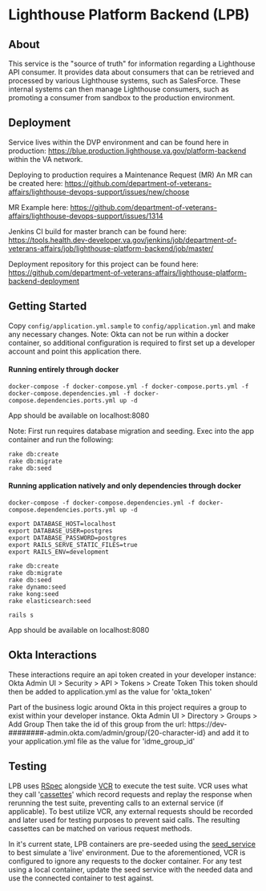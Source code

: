 # Lighthouse Platform Backend (LPB)

## About

This service is the "source of truth" for information regarding a Lighthouse API consumer.
It provides data about consumers that can be retrieved and processed by various Lighthouse systems, such as SalesForce.
These internal systems can then manage Lighthouse consumers, such as promoting a consumer from sandbox to the production environment.

## Deployment

Service lives within the DVP environment and can be found here in production: https://blue.production.lighthouse.va.gov/platform-backend
within the VA network.

Deploying to production requires a Maintenance Request (MR)
An MR can be created here: https://github.com/department-of-veterans-affairs/lighthouse-devops-support/issues/new/choose

MR Example here: https://github.com/department-of-veterans-affairs/lighthouse-devops-support/issues/1314

Jenkins CI build for master branch can be found here: https://tools.health.dev-developer.va.gov/jenkins/job/department-of-veterans-affairs/job/lighthouse-platform-backend/job/master/

Deployment repository for this project can be found here: https://github.com/department-of-veterans-affairs/lighthouse-platform-backend-deployment


## Getting Started

Copy `config/application.yml.sample` to `config/application.yml` and make any necessary changes.
Note: Okta can not be run within a docker container, so additional configuration is required to first set up a developer account and point this application there.

#### Running entirely through docker
```
docker-compose -f docker-compose.yml -f docker-compose.ports.yml -f docker-compose.dependencies.yml -f docker-compose.dependencies.ports.yml up -d
```
App should be available on localhost:8080

Note: First run requires database migration and seeding. Exec into the app container and run the following:
```
rake db:create
rake db:migrate
rake db:seed
```

#### Running application natively and only dependencies through docker
```
docker-compose -f docker-compose.dependencies.yml -f docker-compose.dependencies.ports.yml up -d

export DATABASE_HOST=localhost
export DATABASE_USER=postgres
export DATABASE_PASSWORD=postgres
export RAILS_SERVE_STATIC_FILES=true
export RAILS_ENV=development

rake db:create
rake db:migrate
rake db:seed
rake dynamo:seed
rake kong:seed
rake elasticsearch:seed

rails s
```
App should be available on localhost:8080


## Okta Interactions
These interactions require an api token created in your developer instance:
Okta Admin UI > Security > API > Tokens > Create Token
This token should then be added to application.yml as the value for 'okta_token'

Part of the business logic around Okta in this project requires a group to exist within your developer instance.
Okta Admin UI > Directory > Groups > Add Group
Then take the id of this group from the url:
https://dev-########-admin.okta.com/admin/group/{20-character-id}
and add it to your application.yml file as the value for 'idme_group_id'

## Testing
LPB uses [RSpec](https://rspec.info/documentation/) alongside [VCR](https://github.com/vcr/vcr) to execute the test suite. VCR uses what they call '[cassettes](https://relishapp.com/vcr/vcr/v/6-1-0/docs/cassettes)' which record requests and replay the response when rerunning the test suite, preventing calls to an external service (if applicable). To best utilize VCR, any external requests should be recorded and later used for testing purposes to prevent said calls. The resulting cassettes can be matched on various request methods.

In it's current state, LPB containers are pre-seeded using the [seed_service](app/services/utility/seed_service.rb) to best simulate a 'live' environment. Due to the aforementioned, VCR is configured to ignore any requests to the docker container.
For any test using a local container, update the seed service with the needed data and use the connected container to test against.
